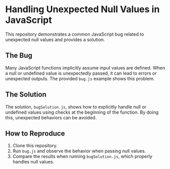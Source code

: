# Handling Unexpected Null Values in JavaScript

This repository demonstrates a common JavaScript bug related to unexpected null values and provides a solution.

## The Bug
Many JavaScript functions implicitly assume input values are defined. When a null or undefined value is unexpectedly passed, it can lead to errors or unexpected outputs. The provided `bug.js` example shows this problem.

## The Solution
The solution, `bugSolution.js`, shows how to explicitly handle null or undefined values using checks at the beginning of the function. By doing this, unexpected behaviors can be avoided. 

## How to Reproduce
1. Clone this repository.
2. Run `bug.js` and observe the behavior when passing null values. 
3. Compare the results when running `bugSolution.js`, which properly handles null values. 